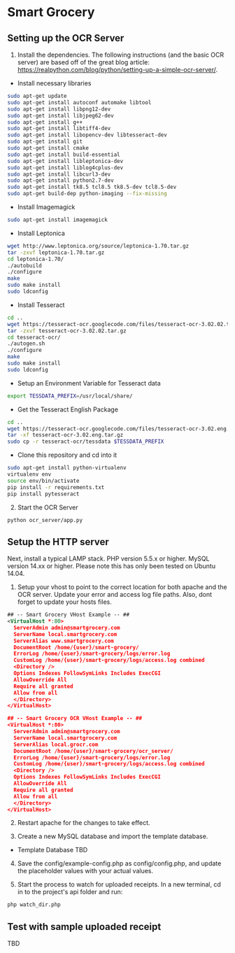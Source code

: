 # Smart Grocery 

## Setting up the OCR Server

1. Install the dependencies. The following instructions (and the basic OCR server) are based off of the great blog article: https://realpython.com/blog/python/setting-up-a-simple-ocr-server/.
+ Install necessary libraries 
```sh
sudo apt-get update
sudo apt-get install autoconf automake libtool
sudo apt-get install libpng12-dev
sudo apt-get install libjpeg62-dev
sudo apt-get install g++
sudo apt-get install libtiff4-dev
sudo apt-get install libopencv-dev libtesseract-dev
sudo apt-get install git
sudo apt-get install cmake
sudo apt-get install build-essential
sudo apt-get install libleptonica-dev
sudo apt-get install liblog4cplus-dev
sudo apt-get install libcurl3-dev
sudo apt-get install python2.7-dev
sudo apt-get install tk8.5 tcl8.5 tk8.5-dev tcl8.5-dev
sudo apt-get build-dep python-imaging --fix-missing
```

+ Install Imagemagick
```sh
sudo apt-get install imagemagick
```

+ Install Leptonica
```sh
wget http://www.leptonica.org/source/leptonica-1.70.tar.gz
tar -zxvf leptonica-1.70.tar.gz
cd leptonica-1.70/
./autobuild
./configure
make
sudo make install
sudo ldconfig
```

+ Install Tesseract
```sh
cd ..
wget https://tesseract-ocr.googlecode.com/files/tesseract-ocr-3.02.02.tar.gz
tar -zxvf tesseract-ocr-3.02.02.tar.gz
cd tesseract-ocr/
./autogen.sh
./configure
make
sudo make install
sudo ldconfig
```

+ Setup an Environment Variable for Tesseract data
```sh
export TESSDATA_PREFIX=/usr/local/share/
```

+ Get the Tesseract English Package
```sh
cd ..
wget https://tesseract-ocr.googlecode.com/files/tesseract-ocr-3.02.eng.tar.gz
tar -xf tesseract-ocr-3.02.eng.tar.gz
sudo cp -r tesseract-ocr/tessdata $TESSDATA_PREFIX
```

+ Clone this repository and cd into it
```sh
sudo apt-get install python-virtualenv
virtualenv env
source env/bin/activate
pip install -r requirements.txt
pip install pytesseract
```

2. Start the OCR Server
```sh
python ocr_server/app.py
```

## Setup the HTTP server
Next, install a typical LAMP stack. PHP version 5.5.x or higher. MySQL version 14.xx or higher. Please note this has only been tested on Ubuntu 14.04.

1. Setup your vhost to point to the correct location for both apache and the OCR server. Update your error and access log file paths. Also, dont forget to update your hosts files.

```xml
## -- Smart Grocery VHost Example -- ##
<VirtualHost *:80>
  ServerAdmin admin@smartgrocery.com
  ServerName local.smartgrocery.com
  ServerAlias www.smartgrocery.com
  DocumentRoot /home/{user}/smart-grocery/
  ErrorLog /home/{user}/smart-grocery/logs/error.log
  CustomLog /home/{user}/smart-grocery/logs/access.log combined
  <Directory />
  Options Indexes FollowSymLinks Includes ExecCGI
  AllowOverride All
  Require all granted
  Allow from all
  </Directory>
</VirtualHost>

## -- Smart Grocery OCR VHost Example -- ##
<VirtualHost *:80>
  ServerAdmin admin@smartgrocery.com
  ServerName local.smartgrocery.com
  ServerAlias local.grocr.com
  DocumentRoot /home/{user}/smart-grocery/ocr_server/
  ErrorLog /home/{user}/smart-grocery/logs/error.log
  CustomLog /home/{user}/smart-grocery/logs/access.log combined
  <Directory />
  Options Indexes FollowSymLinks Includes ExecCGI
  AllowOverride All
  Require all granted
  Allow from all
  </Directory>
</VirtualHost>
```

2. Restart apache for the changes to take effect.

3. Create a new MySQL database and import the template database.
+ Template Database TBD

4. Save the config/example-config.php as config/config.php, and update the placeholder values with your actual values.

5. Start the process to watch for uploaded receipts. In a new terminal, cd in to the project's api folder and run:
```sh
php watch_dir.php
```

## Test with sample uploaded receipt
TBD
